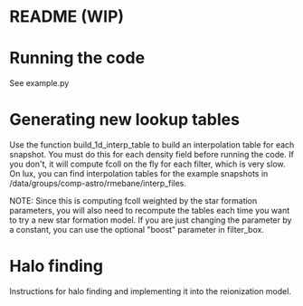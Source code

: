 # README (WIP)

# Running the code
See example.py

# Generating new lookup tables
Use the function build_1d_interp_table to build an interpolation table for each snapshot. You must do this for each density field before running the code. If you don't, it will compute fcoll on the fly for each filter, which is very slow. On lux, you can find interpolation tables for the example snapshots in /data/groups/comp-astro/rmebane/interp_files.

NOTE: Since this is computing fcoll weighted by the star formation parameters, you will also need to recompute the tables each time you want to try a new star formation model. If you are just changing the parameter by a constant, you can use the optional "boost" parameter in filter_box.

# Halo finding
Instructions for halo finding and implementing it into the reionization model.
